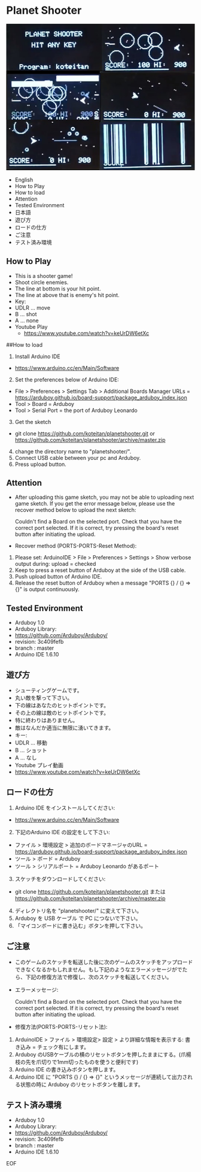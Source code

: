 # Planet Shooter

![screen shot](/ss.jpg)

* English
 * How to Play
 * How to load
 * Attention
 * Tested Environment  
* 日本語
 * 遊び方
 * ロードの仕方
 * ご注意
 * テスト済み環境
 
## How to Play

* This is a shooter game!
* Shoot circle enemies.
* The line at bottom is your hit point.
* The line at above that is enemy's hit point.
* Key:
 * UDLR ... move
 * B    ... shot
 * A    ... none
* Youtube Play
  * https://www.youtube.com/watch?v=keUrDW6etXc

##How to load

1. Install Arduino IDE
 * https://www.arduino.cc/en/Main/Software
2. Set the preferences below of Arduino IDE:
 * File > Preferences > Settings Tab > Additional Boards Manager URLs = 
   https://arduboy.github.io/board-support/package_arduboy_index.json
 * Tool > Board       = Arduboy
 * Tool > Serial Port = the port of Arduboy Leonardo
3. Get the sketch
 * git clone https://github.com/koteitan/planetshooter.git or https://github.com/koteitan/planetshooter/archive/master.zip
4. change the directory name to "planetshooter/".
5. Connect USB cable between your pc and Arduboy.
6. Press upload button.

## Attention

* After uploading this game sketch, you may not be able to uploading next game sketch. If you get the error message below, please use the recover method below to upload the next sketch:

    Couldn't find a Board on the selected port. Check that you have the correct port selected.  If it is correct, try pressing the board's reset button after initiating the upload.

 * Recover method (PORTS-PORTS-Reset Method):
1. Please set: ArduinoIDE > File > Preferences > Settings > Show verbose output during: upload = checked
2. Keep to press a reset button of Arduboy at the side of the USB cable.
3. Push upload button of Arduino IDE.
4. Release the reset button of Arduboy when a message "PORTS {} / {} => {}" is output continuously.

## Tested Environment
* Arduboy 1.0
* Arduboy Library:
 * https://github.com/Arduboy/Arduboy/
 * revision: 3c409fefb
 * branch  : master
* Arduino IDE 1.6.10

## 遊び方  
* シューティングゲームです。
* 丸い敵を撃って下さい。
* 下の線はあなたのヒットポイントです。
* その上の線は敵のヒットポイントです。
* 特に終わりはありません。
* 敵はなんだか適当に無限に湧いてきます。
* キー:
 * UDLR ... 移動
 * B    ... ショット
 * A    ... なし
* Youtube プレイ動画
 * https://www.youtube.com/watch?v=keUrDW6etXc

## ロードの仕方

1. Arduino IDE をインストールしてください:
 - https://www.arduino.cc/en/Main/Software
2. 下記のArduino IDE の設定をして下さい:
 - ファイル > 環境設定 > 追加のボードマネージャのURL = 
    https://arduboy.github.io/board-support/package_arduboy_index.json
 - ツール > ボード         = Arduboy
 - ツール > シリアルポート = Arduboy Leonardo があるポート
3. スケッチをダウンロードしてください:
 - git clone https://github.com/koteitan/planetshooter.git または https://github.com/koteitan/planetshooter/archive/master.zip
4. ディレクトリ名を "planetshooter/" に変えて下さい。
5. Arduboy を USB ケーブル で PC につないで下さい。
6. 「マイコンボードに書き込む」ボタンを押して下さい。

## ご注意

* このゲームのスケッチを転送した後に次のゲームのスケッチをアップロードできなくなるかもしれません。もし下記のようなエラーメッセージがでたら、下記の修復方法で修復し、次のスケッチを転送してください。
 * エラーメッセージ:

    Couldn't find a Board on the selected port. Check that you have the correct port selected.  If it is correct, try pressing the board's reset button after initiating the upload.

 * 修復方法(PORTS-PORTS-リセット法):
1. ArduinoIDE > ファイル > 環境設定> 設定 > より詳細な情報を表示する: 書き込み = チェック有にします。
2. Arduboy のUSBケーブルの横のリセットボタンを押したままにする。(爪楊枝の先を爪切りで1mm切ったものを使うと便利です)
3. Arduino IDE の書き込みボタンを押します。
4. Arduino IDE に "PORTS {} / {} => {}" というメッセージが連続して出力される状態の時に Arduboy のリセットボタンを離します。 

## テスト済み環境
* Arduboy 1.0
* Arduboy Library:
 * https://github.com/Arduboy/Arduboy/
 * revision: 3c409fefb
 * branch  : master
* Arduino IDE 1.6.10

EOF
